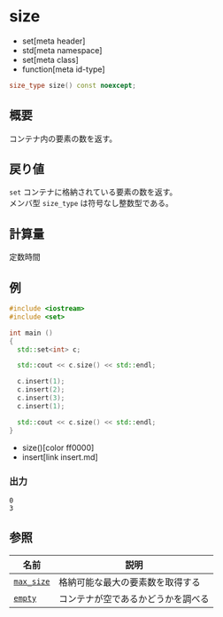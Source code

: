 # size
* set[meta header]
* std[meta namespace]
* set[meta class]
* function[meta id-type]

```cpp
size_type size() const noexcept;
```

## 概要
コンテナ内の要素の数を返す。


## 戻り値
`set` コンテナに格納されている要素の数を返す。  
メンバ型 `size_type` は符号なし整数型である。


## 計算量
定数時間


## 例
```cpp example
#include <iostream>
#include <set>

int main ()
{
  std::set<int> c;

  std::cout << c.size() << std::endl;

  c.insert(1);
  c.insert(2);
  c.insert(3);
  c.insert(1);

  std::cout << c.size() << std::endl;
}
```
* size()[color ff0000]
* insert[link insert.md]

### 出力
```
0
3
```

## 参照

| 名前                        | 説明                               |
|-----------------------------|------------------------------------|
| [`max_size`](max_size.md) | 格納可能な最大の要素数を取得する   |
| [`empty`](empty.md)       | コンテナが空であるかどうかを調べる |
